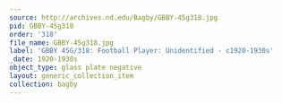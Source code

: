 ```yaml
---
source: http://archives.nd.edu/Bagby/GBBY-45g318.jpg
pid: GBBY-45g318
order: '318'
file_name: GBBY-45g318.jpg
label: 'GBBY 45G/318: Football Player: Unidentified - c1920-1930s'
_date: 1920-1930s
object_type: glass plate negative
layout: generic_collection_item
collection: bagby
---
```

